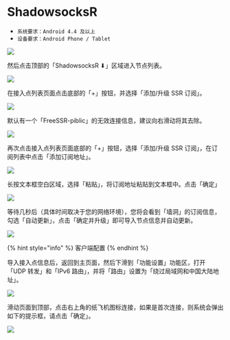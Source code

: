 # ShadowsocksR

* `系统要求：Android 4.4 及以上`
* `设备要求：Android Phone / Tablet`

![](../../.gitbook/assets/ssr-android-4.png)

然后点击顶部的「ShadowsocksR ⬇」区域进入节点列表。

![](../../.gitbook/assets/ssr-android-5.png)

在接入点列表页面点击底部的「+」按钮，并选择「添加/升级 SSR 订阅」。

![](../../.gitbook/assets/ssr-android-6.png)

默认有一个「FreeSSR-piblic」的无效连接信息，建议向右滑动将其去除。

![](../../.gitbook/assets/ssr-android-7.png)

再次点击接入点列表页面底部的「+」按钮，选择「添加/升级 SSR 订阅」，在订阅列表中点击「添加订阅地址」。

![](../../.gitbook/assets/ssr-android-8.png)

长按文本框空白区域，选择「粘贴」，将订阅地址粘贴到文本框中。点击「确定」

![](../../.gitbook/assets/ssr-android-9.png)

等待几秒后（具体时间取决于您的网络环境），您将会看到「墙洞」的订阅信息，勾选「自动更新」，点击「确定并升级」即可导入节点信息并自动更新。

![](../../.gitbook/assets/ssr-android-12.png)



{% hint style="info" %}
客户端配置
{% endhint %}

导入接入点信息后，返回到主页面，然后下滑到「功能设置」功能区，打开「UDP 转发」和「IPv6 路由」，并将「路由」设置为「绕过局域网和中国大陆地址」。

![](../../.gitbook/assets/ssr-android-15.png)

滑动页面到顶部，点击右上角的纸飞机图标连接，如果是首次连接，则系统会弹出如下的提示框，请点击「确定」。



![](../../.gitbook/assets/ssr-android-14.png)

